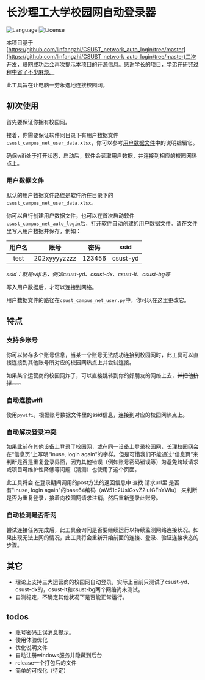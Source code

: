 # 长沙理工大学校园网自动登录器
![Language](https://img.shields.io/github/languages/top/jensentsts/csust-campus-net) ![License](https://img.shields.io/github/license/jensentsts/csust-campus-net) 

本项目基于[https://github.com/linfangzhi/CSUST_network_auto_login/tree/master](https://github.com/linfangzhi/CSUST_network_auto_login/tree/master)二次开发，联网成功后会再次提示本项目的开源信息。感谢学长的项目，学弟在研究过程中省了不少麻烦。

此工具旨在让电脑一劳永逸地连接校园网。

## 初次使用
首先要保证你拥有校园网。

接着，你需要保证软件同目录下有用户数据文件`csust_campus_net_user_data.xlsx`，你可以参考[用户数据文件](#用户数据文件)中的说明编辑它。

确保wifi处于打开状态，启动后，软件会读取用户数据，并连接到相应的校园网热点上。

### 用户数据文件
默认的用户数据文件路径是软件所在目录下的`csust_campus_net_user_data.xlsx`。

你可以自行创建用户数据文件，也可以在首次启动软件`csust_campus_net_auto_login`后，打开软件自动创建的用户数据文件。请在文件里写入用户数据并保存，例如：

| 用户名 | 账号 | 密码 | ssid |
| :---: | :---: | :---: | :---:|
| test | 202xyyyyzzzz | 123456 | csust-yd |

*ssid：就是wifi名，例如csust-yd、csust-dx、csust-lt、csust-bg等*

写入用户数据后，才可以连接到网络。

用户数据文件的路径在`csust_campus_net_user.py`中，你可以在这里更改它。

## 特点

### 支持多账号
你可以储存多个账号信息，当某一个账号无法成功连接到校园网时，此工具可以直接连接到其他账号所对应的校园网热点上并尝试连接。

如果某个运营商的校园网炸了，可以直接跳转到你的好朋友的网络上去，~~并把他挤掉……~~

### 自动连接wifi
使用`pywifi`，根据账号数据文件里的ssid信息，连接到对应的校园网热点上。

### 自动解决登录冲突
如果此前在其他设备上登录了校园网，或在同一设备上登录校园网，长理校园网会在“信息页”上写明"inuse, login again"的字样。但是可惜我们不能通过“信息页”来判断是否是重复登录界面，因为其他错误（例如账号密码错误等）为避免跨域请求或项目可维护性降低等问题（猜测）也使用了这个页面。

此工具将会 在登录期间调用的post方法的返回信息中 查找 请求url里 是否有"inuse, login again"的base64编码（aW51c2UsIGxvZ2luIGFnYWlu） 来判断是否为重复登录，接着向校园网请求注销，然后重新登录此账号。

### 自动检测是否断网
尝试连接任务完成后，此工具会询问是否要继续运行以持续监测网络连接状况。如果出现无法上网的情况，此工具将会重新开始前面的连接、登录、验证连接状态的步骤。

## 其它
- 理论上支持三大运营商的校园网自动登录，实际上目前只测试了csust-yd、csust-dx的，csust-lt和csust-bg两个网络尚未测试。
- 自测稳定，不确定其他状况下是否能正常运行。

## todos
- 账号密码正误消息提示。
- 使用体验优化
- 优化说明文件
- 自动注册windows服务并隐藏到后台
- release一个打包后的文件
- 简单的可视化（待定）

